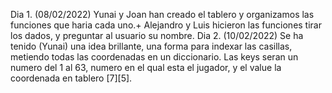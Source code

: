 Dia 1. (08/02/2022)
Yunai y Joan han creado el tablero y organizamos las funciones que haria cada uno.+
Alejandro y Luis hicieron las funciones tirar los dados, y preguntar al usuario su nombre.
Dia 2. (10/02/2022)
Se ha tenido (Yunai) una idea brillante, una forma para indexar las casillas, metiendo todas las coordenadas en un diccionario. Las keys seran un numero del 1 al 63, numero en el qual esta el jugador, y el value la coordenada en tablero [7][5].

